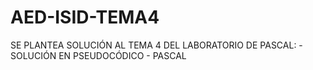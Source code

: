 # AED-ISID-TEMA4
SE PLANTEA SOLUCIÓN AL TEMA 4 DEL LABORATORIO DE PASCAL: - SOLUCIÓN EN PSEUDOCÓDICO - PASCAL
